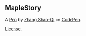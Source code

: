 MapleStory
----------


A [Pen](https://codepen.io/SQZ777isme/pen/OJRqdaY) by [Zhang,Shao-Qi](https://codepen.io/SQZ777isme) on [CodePen](https://codepen.io).

[License](https://codepen.io/SQZ777isme/pen/OJRqdaY/license).